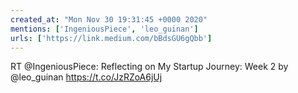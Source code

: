 ```yaml
---
created_at: "Mon Nov 30 19:31:45 +0000 2020"
mentions: ['IngeniousPiece', 'leo_guinan']
urls: ['https://link.medium.com/bBdsGU6gQbb']
---
```


RT @IngeniousPiece: Reflecting on My Startup Journey: Week 2 by @leo_guinan https://t.co/JzRZoA6jUj